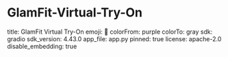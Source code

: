 # GlamFit-Virtual-Try-On
title: GlamFit  Virtual Try-On
emoji: 👕
colorFrom: purple
colorTo: gray
sdk: gradio
sdk_version: 4.43.0
app_file: app.py
pinned: true
license: apache-2.0
disable_embedding: true
